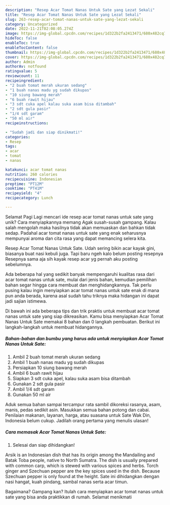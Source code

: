 ```yaml
---
description: "Resep Acar Tomat Nanas Untuk Sate yang Lezat Sekali"
title: "Resep Acar Tomat Nanas Untuk Sate yang Lezat Sekali"
slug: 263-resep-acar-tomat-nanas-untuk-sate-yang-lezat-sekali
category: Uncategorized
date: 2022-11-21T02:08:05.274Z
image: https://img-global.cpcdn.com/recipes/1d322b2fa2413471/680x482cq70/acar-tomat-nanas-untuk-sate-foto-resep-utama.jpg
hideToc: false
enableToc: true
enableTocContent: false
thumbnail: https://img-global.cpcdn.com/recipes/1d322b2fa2413471/680x482cq70/acar-tomat-nanas-untuk-sate-foto-resep-utama.jpg
cover: https://img-global.cpcdn.com/recipes/1d322b2fa2413471/680x482cq70/acar-tomat-nanas-untuk-sate-foto-resep-utama.jpg
author: Admin
authorAv: notfound
ratingvalue: 5
reviewcount: 11
recipeingredient:
- "2 buah tomat merah ukuran sedang"
- "1 buah nanas madu yg sudah dikupas"
- "10 siung bawang merah"
- "6 buah rawit hijau"
- "3 sdt cuka apel kalau suka asam bisa ditambah"
- "2 sdt gula pasir"
- "1/4 sdt garam"
- "50 ml air"
recipeinstructions:

- "Sudah jadi dan siap dinikmati!"
categories:
- Resep
tags:
- acar
- tomat
- nanas

katakunci: acar tomat nanas 
nutrition: 260 calories
recipecuisine: Indonesian
preptime: "PT12M"
cooktime: "PT41M"
recipeyield: "4"
recipecategory: Lunch

---
```



Selamat Pagi Lagi mencari ide resep acar tomat nanas untuk sate yang unik? Cara menyiapkannya memang Agak susah-susah gampang. Kalau salah mengolah maka hasilnya tidak akan memuaskan dan bahkan tidak sedap. Padahal acar tomat nanas untuk sate yang enak seharusnya mempunyai aroma dan cita rasa yang dapat memancing selera kita.


Resep Acar Tomat Nanas Untuk Sate. Udah sering bikin acar kayak gini, biasanya buat nasi kebuli juga. Tapi baru ngeh kalo belum posting resepnya Resepnya sama aja sih kayak resep acar yg pernah aku posting sebelumnya.

Ada beberapa hal yang sedikit banyak mempengaruhi kualitas rasa dari acar tomat nanas untuk sate, mulai dari jenis bahan, kemudian pemilihan bahan segar hingga cara membuat dan menghidangkannya. Tak perlu pusing kalau ingin menyiapkan acar tomat nanas untuk sate enak di mana pun anda berada, karena asal sudah tahu triknya maka hidangan ini dapat jadi sajian istimewa.


Di bawah ini ada beberapa tips dan trik praktis untuk membuat acar tomat nanas untuk sate yang siap dikreasikan. Kamu bisa menyiapkan Acar Tomat Nanas Untuk Sate memakai 8 bahan dan 0 langkah pembuatan. Berikut ini langkah-langkah untuk membuat hidangannya.

<!--inarticleads1-->

##### Bahan-bahan dan bumbu yang harus ada untuk menyiapkan Acar Tomat Nanas Untuk Sate:

1. Ambil 2 buah tomat merah ukuran sedang
1. Ambil 1 buah nanas madu yg sudah dikupas
1. Persiapkan 10 siung bawang merah
1. Ambil 6 buah rawit hijau
1. Siapkan 3 sdt cuka apel, kalau suka asam bisa ditambah
1. Gunakan 2 sdt gula pasir
1. Ambil 1/4 sdt garam
1. Gunakan 50 ml air


Aduk semua bahan sampai tercampur rata sambil dikoreksi rasanya, asam, manis, pedas sedikit asin. Masukkan semua bahan potong dan cabai. Penilaian makanan, layanan, harga, atau suasana untuk Sate Wak Din, Indonesia belum cukup. Jadilah orang pertama yang menulis ulasan! 

<!--inarticleads2-->

##### Cara memasak Acar Tomat Nanas Untuk Sate:


1. Selesai dan siap dihidangkan!

Arsik is an Indonesian dish that has its origin among the Mandailing and Batak Toba people, native to North Sumatra. The dish is usually prepared with common carp, which is stewed with various spices and herbs. Torch ginger and Szechuan pepper are the key spices used in the dish. Because Szechuan pepper is only found at the height. Sate ini dihidangkan dengan nasi hangat, kuah pindang, sambal nanas serta acar timun. 

Bagaimana? Gampang kan? Itulah cara menyiapkan acar tomat nanas untuk sate yang bisa anda praktikkan di rumah. Selamat menikmati
